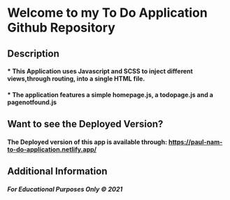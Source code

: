 # Welcome to my To Do Application Github Repository

## Description
#### * This Application uses Javascript and SCSS to inject different views,through routing, into a single HTML file. 
#### * The application features a simple homepage.js, a todopage.js and a pagenotfound.js

## Want to see the Deployed Version?
#### The Deployed version of this app is available through: https://paul-nam-to-do-application.netlify.app/

## Additional Information
##### For Educational Purposes Only &copy; 2021
